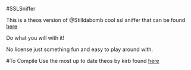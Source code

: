 #SSLSniffer

This is a theos version of @Stilldabomb cool ssl sniffer that can be found [here](https://t.co/fJIpZEIVCE)

Do what you will with it!

No license just something fun and easy to play around with.

#To Compile
Use the most up to date theos by kirb found [here](https://github.com/kirb/theos)